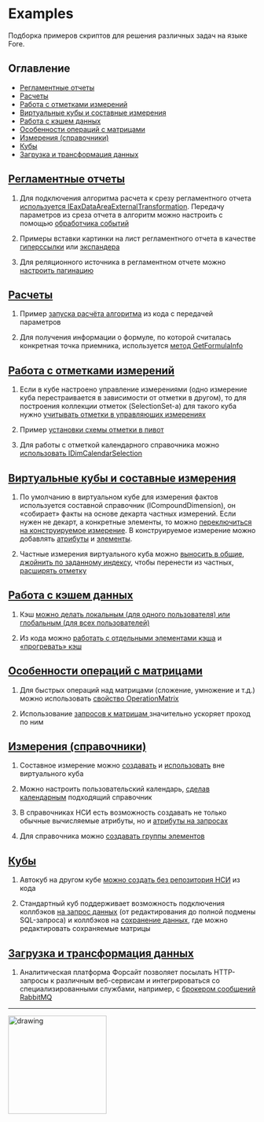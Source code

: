 # Examples
Подборка примеров скриптов для решения различных задач на языке Fore.
 
## Оглавление
* [Регламентные отчеты](#Регламентные_отчеты)  
* [Расчеты](#Расчеты)  
* [Работа с отметками измерений](#Работа_с_отметками_измерений)  
* [Виртуальные кубы и составные измерения](#Виртуальные_кубы_и_составные_измерения)  
* [Работа с кэшем данных](#Работа_с_кэшем_данных)  
* [Особенности операций с матрицами](#Особенности_операций_с_матрицами)  
* [Измерения (справочники)](#Измерения_(справочники))  
* [Кубы](#Кубы)  
* [Загрузка и трансформация данных](#Загрузка_и_трансформация_данных)  

<a name="Регламентные_отчеты"></a>  
## __[Регламентные отчеты](https://github.com/ForesightPlatform/Examples/tree/main/FLD_EXAMPLE_MOD/FLD_REPORTS_EXAMPLE)__ 
1.	Для подключения алгоритма расчета к срезу регламентного отчета [используется IEaxDataAreaExternalTransformation](https://github.com/ForesightPlatform/Examples/blob/main/FLD_EXAMPLE_MOD/FLD_REPORTS_EXAMPLE/MOD_SETALGO_TOSLICE.text).  Передачу параметров из среза отчета в алгоритм можно настроить с помощью [обработчика событий](https://github.com/ForesightPlatform/Examples/blob/main/FLD_EXAMPLE_MOD/FLD_REPORTS_EXAMPLE/MOD_REPORT_EVENTHANDLER_SETALGOPARAMS.text)

2.	Примеры вставки картинки на лист регламентного отчета в качестве [гиперссылки](https://github.com/ForesightPlatform/Examples/blob/main/FLD_EXAMPLE_MOD/FLD_REPORTS_EXAMPLE/MOD_IMAGE_AS_HYPERLINK.text) или [экспандера](https://github.com/ForesightPlatform/Examples/blob/main/FLD_EXAMPLE_MOD/FLD_REPORTS_EXAMPLE/MOD_IMAGE_AS_EXPANDER.text)

3.	Для реляционного источника в регламентном отчете можно [настроить пагинацию](https://github.com/ForesightPlatform/Examples/blob/main/FLD_EXAMPLE_MOD/FLD_REPORTS_EXAMPLE/MOD_REPORT_EVENTHANDLER_PAGES.text)

<a name="Расчеты"></a>  
## __[Расчеты](https://github.com/ForesightPlatform/Examples/tree/main/FLD_EXAMPLE_MOD/FLD_CALC_EXAMPLE)__ 

1.	Пример [запуска расчёта алгоритма](https://github.com/ForesightPlatform/Examples/blob/main/FLD_EXAMPLE_MOD/FLD_CALC_EXAMPLE/MOD_CALC_ALGO.text) из кода с передачей параметров

2.	Для получения информации о формуле, по которой считалась конкретная точка приемника, используется [метод GetFormulaInfo](https://github.com/ForesightPlatform/Examples/blob/main/FLD_EXAMPLE_MOD/FLD_CALC_EXAMPLE/MOD_GETFORMULAINFO.text)


<a name="Работа_с_отметками_измерений"></a>  
## __[Работа с отметками измерений](https://github.com/ForesightPlatform/Examples/tree/main/FLD_EXAMPLE_MOD/FLD_SELECTION_EXAMPLE)__  

1.	Если в кубе настроено управление измерениями (одно измерение куба перестраивается в зависимости от отметки в другом), то для построения коллекции отметок (SelectionSet-a) для такого куба нужно [учитывать отметки в управляющих измерениях](https://github.com/ForesightPlatform/Examples/blob/main/FLD_EXAMPLE_MOD/FLD_SELECTION_EXAMPLE/MOD_SELSET_CONTROL.text)

2.	Пример [установки схемы отметки в пивот](https://github.com/ForesightPlatform/Examples/blob/main/FLD_EXAMPLE_MOD/FLD_SELECTION_EXAMPLE/MOD_SETPIVOTSELECTION.text)

3.	Для работы с отметкой календарного справочника можно [использовать IDimCalendarSelection](https://github.com/ForesightPlatform/Examples/blob/main/FLD_EXAMPLE_MOD/FLD_SELECTION_EXAMPLE/MOD_CALENDARSCHEMA.text)


<a name="Виртуальные_кубы_и_составные_измерения"></a>  
## __[Виртуальные кубы и составные измерения](https://github.com/ForesightPlatform/Examples/tree/main/FLD_EXAMPLE_MOD/FLD_VIRTCUBES_EXAMPLE)__ 

1.	По умолчанию в виртуальном кубе для измерения фактов используется составной справочник (ICompoundDimension), он «собирает» факты на основе декарта частных измерений. Если нужен не декарт, а конкретные элементы, то можно [переключиться на конструируемое измерение](https://github.com/ForesightPlatform/Examples/blob/main/FLD_EXAMPLE_MOD/FLD_VIRTCUBES_EXAMPLE/MOD_CUSTOMCONTAINER.text). 
В конструируемое измерение можно добавлять [атрибуты](https://github.com/ForesightPlatform/Examples/blob/main/FLD_EXAMPLE_MOD/FLD_VIRTCUBES_EXAMPLE/MOD_ADDATTR_TO_CUSTOMDIM.text) и [элементы](https://github.com/ForesightPlatform/Examples/blob/main/FLD_EXAMPLE_MOD/FLD_VIRTCUBES_EXAMPLE/MOD_ADDELEMENT_TO_CUSTOMDIM.text).

2.	Частные измерения виртуального куба можно [выносить в общие](https://github.com/ForesightPlatform/Examples/blob/main/FLD_EXAMPLE_MOD/FLD_VIRTCUBES_EXAMPLE/MOD_FORCEDCOMMONDIM.text), [джойнить по заданному индексу](https://github.com/ForesightPlatform/Examples/blob/main/FLD_EXAMPLE_MOD/FLD_VIRTCUBES_EXAMPLE/MOD_JOIN_DIMS.text), чтобы перенести из частных, [расширять отметку](https://github.com/ForesightPlatform/Examples/blob/main/FLD_EXAMPLE_MOD/FLD_VIRTCUBES_EXAMPLE/MOD_ADDSELECTION.text)

<a name="Работа_с_кэшем_данных"></a>  
## __[Работа с кэшем данных](https://github.com/ForesightPlatform/Examples/tree/main/FLD_EXAMPLE_MOD/FLD_CACHE_EXAMPLE)__ 

1.	Кэш [можно делать локальным (для одного пользователя) или глобальным (для всех пользователей)](https://github.com/ForesightPlatform/Examples/blob/main/FLD_EXAMPLE_MOD/FLD_CACHE_EXAMPLE/MOD_GLOBALMATRIX.text)

2.	Из кода можно [работать с отдельными элементами кэша](https://github.com/ForesightPlatform/Examples/blob/main/FLD_EXAMPLE_MOD/FLD_CACHE_EXAMPLE/MOD_CACHE_ELEMENTS.text) и [«прогревать» кэш](https://github.com/ForesightPlatform/Examples/blob/main/FLD_EXAMPLE_MOD/FLD_CACHE_EXAMPLE/MOD_GETCACHE.text)

<a name="Особенности_операций_с_матрицами"></a>  
## __[Особенности операций с матрицами](https://github.com/ForesightPlatform/Examples/tree/main/FLD_EXAMPLE_MOD/FLD_MATRIX_EXAMPLE)__ 
1.	Для быстрых операций над матрицами (сложение, умножение и т.д.) можно использовать [свойство OperationMatrix](https://github.com/ForesightPlatform/Examples/blob/main/FLD_EXAMPLE_MOD/FLD_MATRIX_EXAMPLE/MOD_MATRIX_APPEND.text)

2.	Использование [запросов к матрицам ](https://github.com/ForesightPlatform/Examples/blob/main/FLD_EXAMPLE_MOD/FLD_MATRIX_EXAMPLE/MOD_MATRIXQUERY.text) значительно ускоряет проход по ним

<a name="Измерения_(справочники)"></a>  
## __[Измерения (справочники)](https://github.com/ForesightPlatform/Examples/tree/main/FLD_EXAMPLE_MOD/FLD_DIMENSIONS_EXAMPLE)__ 

1.	Составное измерение можно [создавать](https://github.com/ForesightPlatform/Examples/blob/main/FLD_EXAMPLE_MOD/FLD_DIMENSIONS_EXAMPLE/MOD_CREATE_COMPOUND_DIM.text) и [использовать](https://github.com/ForesightPlatform/Examples/blob/main/FLD_EXAMPLE_MOD/FLD_DIMENSIONS_EXAMPLE/MOD_OPEN_COMPOUND_DIM.text) вне виртуального куба

2.	Можно настроить пользовательский календарь, [сделав календарным](https://github.com/ForesightPlatform/Examples/blob/main/FLD_EXAMPLE_MOD/FLD_DIMENSIONS_EXAMPLE/MOD_DIM_AS_CALENDAR.text) подходящий справочник

3.	В справочниках НСИ есть возможность создавать не только обычные вычисляемые атрибуты, но и [атрибуты на запросах](https://github.com/ForesightPlatform/Examples/blob/main/FLD_EXAMPLE_MOD/FLD_DIMENSIONS_EXAMPLE/MOD_CREATE_CALC_ATTR.text)

4.	Для справочника можно [создавать группы элементов](https://github.com/ForesightPlatform/Examples/blob/main/FLD_EXAMPLE_MOD/FLD_DIMENSIONS_EXAMPLE/MOD_CREATE_GROUP.text)

<a name="Кубы"></a>  
## __[Кубы](https://github.com/ForesightPlatform/Examples/tree/main/FLD_EXAMPLE_MOD/FLD_CUBES_EXAMPLE)__ 
1.	Автокуб на другом кубе [можно создать без репозитория НСИ](https://github.com/ForesightPlatform/Examples/blob/main/FLD_EXAMPLE_MOD/FLD_CUBES_EXAMPLE/MOD_CREATE_AUTOCUBE.text) из кода

2.	Стандартный куб поддерживает возможность подключения коллбэков [на запрос данных](https://github.com/ForesightPlatform/Examples/blob/main/FLD_EXAMPLE_MOD/FLD_CUBES_EXAMPLE/MOD_DATASET_SQL_CALLBACK.text)  (от редактирования до полной подмены SQL-запроса) и коллбэков на [сохранение данных](https://github.com/ForesightPlatform/Examples/blob/main/FLD_EXAMPLE_MOD/FLD_CUBES_EXAMPLE/MOD_SAVECUBE_CALLBACK.text), где можно редактировать сохраняемые матрицы

<a name="Загрузка_и_трансформация_данных"></a>  
## __[Загрузка и трансформация данных](https://github.com/ForesightPlatform/Examples/tree/main/FLD_EXAMPLE_MOD/FLD_ETL_EXAMPLE)__ 
1.	Аналитическая платформа Форсайт позволяет посылать HTTP-запросы к различным веб-сервисам и интегрироваться со специализированными службами, например, с [брокером сообщений RabbitMQ](https://github.com/ForesightPlatform/Examples/blob/main/FLD_EXAMPLE_MOD/FLD_ETL_EXAMPLE/MOD_RABBITMQ_HTTP.text)


***
<!-- Лого  -->
<img src="https://www.fsight.ru/wp-content/uploads/2021/05/fs.png" alt="drawing" width="200"/>
